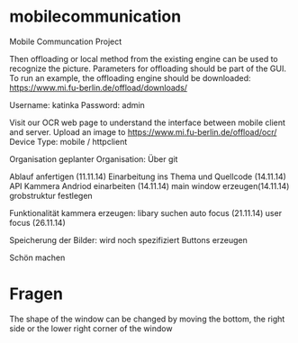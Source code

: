 mobilecommunication
===================

Mobile Communcation Project

Then offloading or local method from the existing engine can be used to recognize the picture.
Parameters for offloading should be part of the GUI.
To run an example, the offloading engine should be downloaded:
https://www.mi.fu-berlin.de/offload/downloads/


Username: katinka
Password: admin

Visit our OCR web page to understand the interface between mobile client and server.
Upload an image to https://www.mi.fu-berlin.de/offload/ocr/
Device Type: mobile / httpclient

Organisation
geplanter Organisation:
Über git


Ablauf anfertigen (11.11.14)
Einarbeitung ins Thema und Quellcode (14.11.14)
API Kammera Andriod einarbeiten (14.11.14)
main window erzeugen(14.11.14)
grobstruktur festlegen

Funktionalität kammera erzeugen: 
libary suchen
auto focus (21.11.14)
user focus (26.11.14)



Speicherung der Bilder: wird noch spezifiziert
Buttons erzeugen

Schön machen



<h1>Fragen</h1> The shape of the window can be changed by moving the bottom, the right side or the
lower right corner of the window

